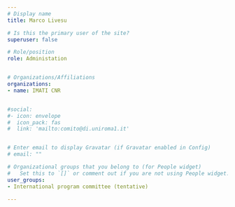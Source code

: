 ```yaml
---
# Display name
title: Marco Livesu

# Is this the primary user of the site?
superuser: false

# Role/position
role: Administation


# Organizations/Affiliations
organizations:
- name: IMATI CNR


#social:
#- icon: envelope
#  icon_pack: fas
#  link: 'mailto:comito@di.uniroma1.it'


# Enter email to display Gravatar (if Gravatar enabled in Config)
# email: ""

# Organizational groups that you belong to (for People widget)
#   Set this to `[]` or comment out if you are not using People widget.
user_groups:
- International program committee (tentative)

---
```

